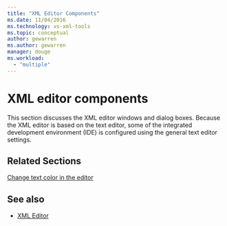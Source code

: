 ```yaml
---
title: "XML Editor Components"
ms.date: 11/04/2016
ms.technology: vs-xml-tools
ms.topic: conceptual
author: gewarren
ms.author: gewarren
manager: douge
ms.workload:
  - "multiple"
---
```

# XML editor components

This section discusses the XML editor windows and dialog boxes. Because the XML editor is based on the text editor, some of the integrated development environment (IDE) is configured using the general text editor settings.

## Related Sections

[Change text color in the editor](../ide/quickstart-personalize-the-ide.md#change-text-color)

## See also

- [XML Editor](../xml-tools/xml-editor.md)